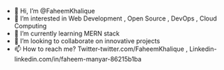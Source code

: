 - 👋 Hi, I’m @FaheemKhalique
- 👀 I’m interested in Web Development , Open Source , DevOps , Cloud Computing
- 🌱 I’m currently learning MERN stack
- 💞️ I’m looking to collaborate on innovative projects
- 📫 How to reach me? Twitter-twitter.com/FaheemKhalique , Linkedin-linkedin.com/in/faheem-manyar-86215b1ba

<!---
FaheemKhalique/FaheemKhalique is a ✨ special ✨ repository because its `README.md` (this file) appears on your GitHub profile.
You can click the Preview link to take a look at your changes.
--->
